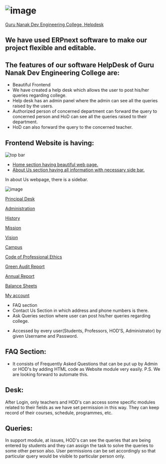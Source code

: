 # ![image](https://user-images.githubusercontent.com/74251229/110917563-0df15f00-8340-11eb-9b7e-78c128d463d4.png)
[Guru Nanak Dev Engineering College, Helpdesk](https://a8cc6b3e27bb.ngrok.io/)

## We have used ERPnext software to make our project flexible and editable.

## The features of our software HelpDesk of Guru Nanak Dev Engineering College are:
- Beautiful Frontend
- We have created a help desk which allows the user to post his/her queries regarding college.
- Help desk has an admin panel where the admin can see all the queries raised by the users.
- Authorized person of concerned department can forward the query to concerned person and HoD can see all the queries raised to their department.
- HoD can also forward the query to the concerned teacher.

## Frontend Website is having: 

![top bar](https://user-images.githubusercontent.com/74251229/110915881-35dfc300-833e-11eb-8e8b-07cb0fa7a7b7.png)

- [Home section having beautiful web page.](https://a8cc6b3e27bb.ngrok.io/)
- [About Us section having all information with necessary side bar. ](https://a8cc6b3e27bb.ngrok.io/about)

In about Us webpage, there is a sidebar.

![image](https://user-images.githubusercontent.com/74251229/110916550-efd72f00-833e-11eb-883d-c602daa70c20.png)

[Principal Desk](https://a8cc6b3e27bb.ngrok.io/PrincipalDesk)

[Administration](https://a8cc6b3e27bb.ngrok.io/administration)

[History](https://a8cc6b3e27bb.ngrok.io/history)

[Mission](https://a8cc6b3e27bb.ngrok.io/mission)

[Vision](https://a8cc6b3e27bb.ngrok.io/vision)

[Campus](https://a8cc6b3e27bb.ngrok.io/campus)

[Code of Professional Ethics](https://gndec.ac.in/sites/default/files/cope7_1.pdf)

[Green Audit Report](https://gndec.ac.in/sites/default/files/gar.pdf)

[Annual Report](https://gndec.ac.in/sites/default/files/annual%20reports.pdf)

[Balance Sheets](https://www.gndec.ac.in/?q=node/344)

[My account](https://a8cc6b3e27bb.ngrok.io/me)
- FAQ section 
- Contact Us Section in which address and phone numbers is there.
- Ask Queries section where user can post his/her queries regarding college.
<!--- ldap login to the user along with guest login.-->
- Accessed by every user(Students, Professors, HOD'S, Administrator) by given Username and Password.

## FAQ Section:
- It consists of Frequently Asked Questions that can be put up by Admin or HOD's by adding HTML code as Website module very easily.
P.S. We are looking forward to automate this.

## Desk:
After Login, only teachers and HOD's can access some specific modules related to their fields as we have set permission in this way. They can keep record of their courses, schedule, programmes, etc.

## Queries: 
In support module, at issues, HOD's can see the queries that are being entered by students and they can assign the task to solve the queries to some other person also.
User permissions can be set accordingly so that particular query would be visible to particular person only.
